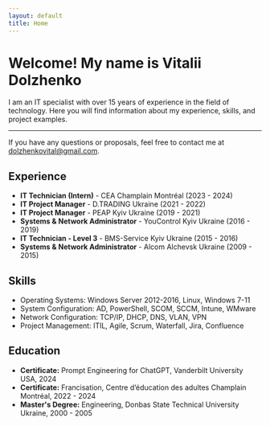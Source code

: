 ```yaml
---
layout: default
title: Home
---
```


<div class="container mt-5">
  <div class="jumbotron">
    <h1 class="display-4">Welcome! My name is Vitalii Dolzhenko</h1>
    <p class="lead">I am an IT specialist with over 15 years of experience in the field of technology. Here you will find information about my experience, skills, and project examples.</p>
    <hr class="my-4">
    <p>If you have any questions or proposals, feel free to contact me at <a href="mailto:dolzhenkovital@gmail.com">dolzhenkovital@gmail.com</a>.</p>
  </div>

  <div class="row">
    <div class="col-md-4">
      <h2>Experience</h2>
      <ul>
        <li><strong>IT Technician (Intern)</strong> - CEA Champlain Montréal (2023 - 2024)</li>
        <li><strong>IT Project Manager</strong> - D.TRADING Ukraine (2021 - 2022)</li>
        <li><strong>IT Project Manager</strong> - PEAP Kyiv Ukraine (2019 - 2021)</li>
        <li><strong>Systems & Network Administrator</strong> - YouControl Kyiv Ukraine (2016 - 2019)</li>
        <li><strong>IT Technician - Level 3</strong> - BMS-Service Kyiv Ukraine (2015 - 2016)</li>
        <li><strong>Systems & Network Administrator</strong> - Alcom Alchevsk Ukraine (2009 - 2015)</li>
      </ul>
    </div>
    <div class="col-md-4">
      <h2>Skills</h2>
      <ul>
        <li>Operating Systems: Windows Server 2012-2016, Linux, Windows 7-11</li>
        <li>System Configuration: AD, PowerShell, SCOM, SCCM, Intune, WMware</li>
        <li>Network Configuration: TCP/IP, DHCP, DNS, VLAN, VPN</li>
        <li>Project Management: ITIL, Agile, Scrum, Waterfall, Jira, Confluence</li>
      </ul>
    </div>
    <div class="col-md-4">
      <h2>Education</h2>
      <ul>
        <li><strong>Certificate:</strong> Prompt Engineering for ChatGPT, Vanderbilt University USA, 2024</li>
        <li><strong>Certificate:</strong> Francisation, Centre d’éducation des adultes Champlain Montréal, 2022 - 2024</li>
        <li><strong>Master's Degree:</strong> Engineering, Donbas State Technical University Ukraine, 2000 - 2005</li>
      </ul>
    </div>
  </div>
</div>
